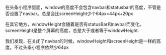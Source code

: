 在头条小程序里面，window的高度不会包含navbar和statusbar的高度，不管是否设置了navbar。总是会比screenHeight少个64px=44px+20px

在其它地方，windowHeight会随着是否有statusBar和navbar而变化。screenHeight是整个屏幕的高度，总是大于或者等于windowHeight.

我们发现，在关闭了navbar的时候，windowHeight和screenHeight是一样的高度。不过头条小程序依然少64px
